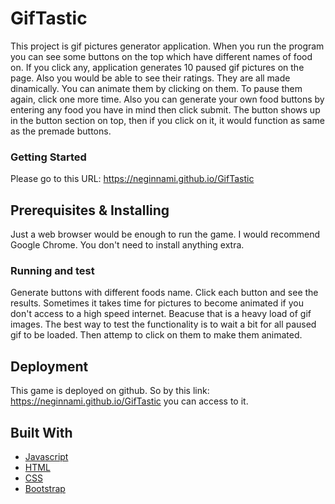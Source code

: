 # GifTastic

This project is gif pictures generator application. When you run the program you can see some buttons on the top which have different names of food on. If you click any, application generates 10 paused gif pictures on the page. Also you would be able to see their ratings. They are all made dinamically. You can animate them by clicking on them. To pause them again, click one more time. 
Also you can generate your own food buttons by entering any food you have in mind then click submit. The button shows up in the button section on top, then if you click on it, it would function as same as the premade buttons.  

### Getting Started 

Please go to this URL: https://neginnami.github.io/GifTastic

## Prerequisites & Installing

Just a web browser would be enough to run the game. I would recommend Google Chrome. You don't need to install anything extra.
 
### Running and test

Generate buttons with different foods name. Click each button and see the results. Sometimes it takes time for pictures to become animated if you don't access to a high speed internet. Beacuse that is a heavy load of gif images. The best way to test the functionality is to wait a bit for all paused gif to be loaded. Then attemp to click on them to make them animated.   


## Deployment

This game is deployed on github. So by this link: https://neginnami.github.io/GifTastic you can access to it.

## Built With

* [Javascript](https://www.javascript.com/)
* [HTML](https://en.wikipedia.org/wiki/HTML)
* [CSS](https://en.wikipedia.org/wiki/Cascading_Style_Sheets)
* [Bootstrap](http://getbootstrap.com/)

